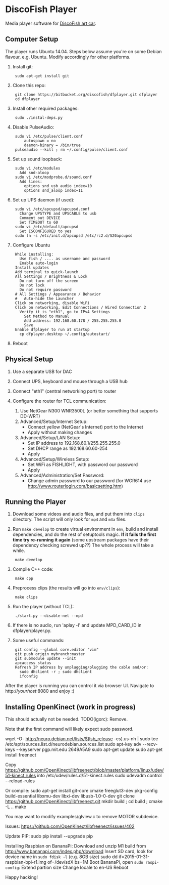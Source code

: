 DiscoFish Player
================

Media player software for [DiscoFish art car](http://www.discofish.org/).


Computer Setup
--------------

The player runs Ubuntu 14.04. Steps below assume you're on some
Debian flavour, e.g. Ubuntu. Modify accordingly for other 
platforms.

1. Install git:

        sudo apt-get install git

2. Clone this repo:

        git clone https://bitbucket.org/discofish/dfplayer.git dfplayer
        cd dfplayer

3. Install other required packages:

        sudo ./instal-deps.py

4. Disable PulseAudio:

        sudo vi /etc/pulse/client.conf
            autospawn = no
            daemon-binary = /bin/true
        pulseaudio --kill ; rm ~/.config/pulse/client.conf

5. Set up sound loopback:

        sudo vi /etc/modules
          Add snd-aloop
        sudo vi /etc/modprobe.d/sound.conf
          Add lines:
            options snd_usb_audio index=10
            options snd_aloop index=11

6. Set up UPS daemon (if used):

        sudo vi /etc/apcupsd/apcupsd.conf
          Change UPSTYPE and UPSCABLE to usb
          Comment out DEVICE
          Set TIMEOUT to 60
        sudo vi /etc/default/apcupsd
          Set ISCONFIGURED to yes
        sudo ln -s /etc/init.d/apcupsd /etc/rc2.d/S20apcupsd

7. Configure Ubuntu

        While installing:
          Use fish / .... as username and password
          Enable auto-login
        Install updates
        Add terminal to quick-launch
        All Settings / Brightness & Lock
          Do not turn off the screen
          Do not lock
          Do not require password
        # All Settings / Appearance / Behavior
        #   Auto-hide the Launcher
        Click on networking, disable WiFi
        Click on networking, Edit Connections / Wired Connection 2
          Verify it is "eth1", go to IPv4 Settings
            Set Method to Manual
            Add address: 192.168.60.178 / 255.255.255.0
            Save
        Enable dfplayer to run at startup
          cp dfplayer.desktop ~/.config/autostart/

8. Reboot


Physical Setup
--------------

1. Use a separate USB for DAC

2. Connect UPS, keyboard and mouse through a USB hub

3. Connect "eth1" (central networking port) to router

4. Configure the router for TCL communication:

    1. Use NetGear N300 WNR3500L (or better something that supports DD-WRT)
    2. Advanced/Setup/Internet Setup:
       - Connect yellow (NetGear's Internet) port to the Internet
       - Apply without making changes
    3. Advanced/Setup/LAN Setup:
       - Set IP address to 192.168.60.1/255.255.255.0
       - Set DHCP range as 192.168.60.60-254
       - Apply
    4. Advanced/Setup/Wireless Setup:
       - Set WiFi as FISHLIGHT, with password our password
       - Apply
    5. Advanced/Administration/Set Password:
       - Change admin password to our password
    (for WGR614 use http://www.routerlogin.com/basicsetting.htm)


Running the Player
------------------

1. Download some videos and audio files, and put them into `clips`
directory. The script will only look for `mp4` and `m4a` files.

2. Run `make develop` to create virtual environment in `env`,
build and install dependencies, and do the rest of setuptools magic.
**If it fails the first time try re-running it again** (some upstream
packages have their dependency checking screwed up??) The whole process
will take a while.

        make develop

3. Compile C++ code:

        make cpp

4. Preprocess clips (the results will go into `env/clips`):

        make clips

5. Run the player (without TCL):

        ./start.py --disable-net --mpd

6. If there is no audio, run 'aplay -l' and update
   MPD_CARD_ID in dfplayer/player.py.

7. Some useful commands:

        git config --global core.editor "vim"
        git push origin mybranch:master
        git submodule update --init
        apcaccess status
        Refresh IP address by unplugging/plugging the cable and/or:
          sudo dhclient -r ; sudo dhclient
          ifconfig


After the player is running you can control it via browser UI. Navigate to 
http://*yourhost*:8080 and enjoy :)


Installing OpenKinect (work in progress)
----------------------------------------

  This should actually not be needed. TODO(igorc): Remove.

  Note that the first command will likely expect sudo password.

  wget -O- http://neuro.debian.net/lists/$(lsb_release -cs).us-nh | sudo tee /etc/apt/sources.list.d/neurodebian.sources.list
  sudo apt-key adv --recv-keys --keyserver pgp.mit.edu 2649A5A9
  sudo apt-get update
  sudo apt-get install freenect

  Copy https://github.com/OpenKinect/libfreenect/blob/master/platform/linux/udev/51-kinect.rules
    into /etc/udev/rules.d/51-kinect.rules
  sudo udevadm control --reload-rules

  Or compile:
    sudo apt-get install git-core cmake freeglut3-dev pkg-config build-essential libxmu-dev libxi-dev libusb-1.0-0-dev
    git clone https://github.com/OpenKinect/libfreenect.git
    mkdir build ; cd build ; cmake -L ..
    make

  You may want to modify examples/glview.c to remove MOTOR subdevice.

  Issues:
    https://github.com/OpenKinect/libfreenect/issues/402


  Update PIP:
    sudo pip install --upgrade pip

  Installing Raspbian on BananaPi:
    Download and unzip M1 build from http://www.bananapi.com/index.php/download
    Insert SD card, look for device name in `sudo fdisk -l` (e.g. 8GB size)
    sudo dd if=2015-01-31-raspbian-bpi-r1.img of=/dev/sdX bs=1M
    Boot BananaPi, open `sudo raspi-config`:
      Extend partion size
      Change locale to en-US
      Reboot
    

Happy hacking!
